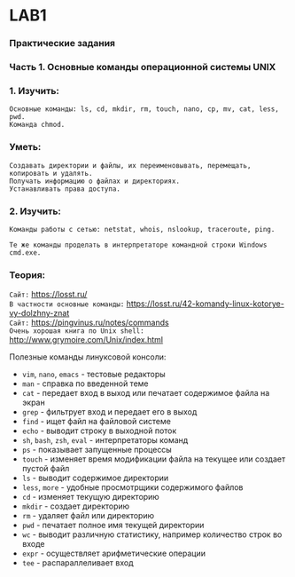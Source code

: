 # LAB1
### Практические задания
### Часть 1. Основные команды операционной системы UNIX
### 1. Изучить:
```
Основные команды: ls, cd, mkdir, rm, touch, nano, cp, mv, cat, less, pwd.
Команда chmod.
```
### Уметь:
```
Создавать директории и файлы, их переименовывать, перемещать, копировать и удалять.
Получать информацию о файлах и директориях.
Устанавливать права доступа.
```
### 2. Изучить:
```
Команды работы с сетью: netstat, whois, nslookup, traceroute, ping.

Те же команды проделать в интерпретаторе командной строки Windows cmd.exe.
```

### Теория:
`Сайт:` https://losst.ru/  
`В частности основные команды:` https://losst.ru/42-komandy-linux-kotorye-vy-dolzhny-znat  
`Сайт:` https://pingvinus.ru/notes/commands  
`Очень хорошая книга по Unix shell:` http://www.grymoire.com/Unix/index.html  

Полезные команды линуксовой консоли:
* `vim`, `nano`, `emacs` - тестовые редакторы
* `man` - справка по введенной теме
* `cat` - передает вход в выход или печатает содержимое файла на экран
* `grep` - фильтрует вход и передает его в выход
* `find` - ищет файл на файловой системе
* `echo` - выводит строку в выходной поток
* `sh`, `bash`, `zsh`, `eval` - интерпретаторы команд
* `ps` - показывает запущенные процессы
* `touch` - изменяет время модификации файла на текущее или создает пустой файл
* `ls` - выводит содержимое директории
* `less`, `more` - удобные просмотрщики содержимого файлов
* `cd` - изменяет текущую директорию
* `mkdir` - создает директорию
* `rm` - удаляет файл или директорию
* `pwd` - печатает полное имя текущей директории
* `wc` - выводит различную статистику, например количество строк во входе
* `expr` - осуществляет арифметические операции
* `tee` - распараллеливает вход
